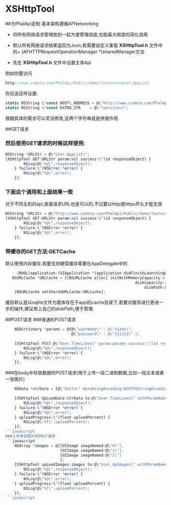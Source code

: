 # XSHttpTool
##为PhalApi定制 基本架构遵循AFNetworking 

* 将所有网络请求管理放到一起方便管理调度,也能最大限度的简化调用
* 默认所有网络请求结果返回为Json,若需要自定义重载 **XSHttpTool.h** 文件中的+ (AFHTTPRequestOperationManager *)sharedManager方法

* 先在 **XSHttpTool.h** 文件中设置主体Api  
	
例如你要访问
```javascript
http://www.xsdota.com/PhalApi/Public/demo/?service=User.AppList
```
	
你应该这样设置:
```javascript
static NSString \*const HOST\_ADDRESS = @\"http://www.xsdota.com/PhalApi/Public/demo";
static NSString \*const EXTRA_STR    = @\"?service=\";
```
根据具体的需求可以灵活修改,这两个字符串就是拼接作用.

##GET请求
### 然后使用GET请求的时候这样使用:
```javascript
NSString *URLStr = @\"User.AppList\";
[XSHttpTool GET:URLStr param:nil success:\^(id responseObject) {
        NSLog(@\"%@\",responseObject);
    } failure:\^(NSError *error) {
        NSLog(@\"%@\",error);
    }];
```   

###  下面这个调用和上面结果一致   
 对于不同主机的api,直接请求URL也是可以的,不过要以http或https开头才能生效
```javascript
NSString *URLStr = @\"http://www.xsdota.com/PhalApi/Public/demo/?service=User.AppList";
[XSHttpTool GET:URLStr param:nil success:\^(id responseObject) {
        NSLog(@\"%@\",responseObject);
    } failure:\^(NSError *error) {
        NSLog(@\"%@\",error);
    }];   
```    
    
### 带缓存的GET方法:GETCache  
   默认使用内存缓存,若要支持硬盘缓存需要在AppDelegate中的
```javascript
   - (BOOL)application:(UIApplication *)application didFinishLaunchingWithOptions:(NSDictionary *)launchOptions方法中添加:
   NSURLCache *URLCache = [[NSURLCache alloc] initWithMemoryCapacity:4 * 1024 * 1024
                                                         diskCapacity:20 * 1024 * 1024
                                                             diskPath:nil];
    [NSURLCache setSharedURLCache:URLCache];
```
    
   缓存默认是以sqlite文件为载体存在于app的cache目录下,若要对缓存进行更进一步的操作,建议带上自己的diskPath,便于管理.
    
   
##POST请求
###普通的POST请求
```javascript
	NSDictionary *params = @{@\"userName\" : @\"xiaos\",
                             @\"password\" : @\"111111\" };
                             
    [XSHttpTool POST:@\"User.TimeLines\" param:params success:\^(id responseObject) {
        NSLog(@\"%@\",responseObject);
    } failure:\^(NSError *error) {
        NSLog(@\"%@\",error);
    }];
```    
###在body中存放数据的POST请求(用于上传一段二进制数据,比如一段文本或者一张图片)
```javascript	
    NSData *strData = [@\"hello\" dataUsingEncoding:NSUTF8StringEncoding];
    
    [XSHttpTool UpLoadData:strData to:@\"User.TimeLines\" withParamName:nil fileName:@\"file\" mimeType:@\"text/html\" param:nil success:\^(id responseObject) {
        NSLog(@\"%@\",responseObject);
    } failure:\^(NSError *error) {
        NSLog(@\"%@\",error);
    } uploadProgress:\^(float uploadPercent) {
        NSLog(@\"%f\",uploadPercent);
    }];
```javascript    
###上传多张图片的POST请求
```javascript   
    NSArray *images = @[[UIImage imageNamed:@\"0\"],
                        [UIImage imageNamed:@\"1\"],
                        [UIImage imageNamed:@\"2\"]
                        ];
    [XSHttpTool upLoadImages:images to:@\"User.UpImages\" withParamName:nil ratio:0.1f param:nil success:\^(id responseObject) {
        NSLog(@\"%@\",responseObject);
    } failure:\^(NSError *error) {
        NSLog(@\"%@\",error);
    } uploadProgress:\^(float uploadPercent) {
        NSLog(@\"%f\",uploadPercent);
    }];
```javascript


